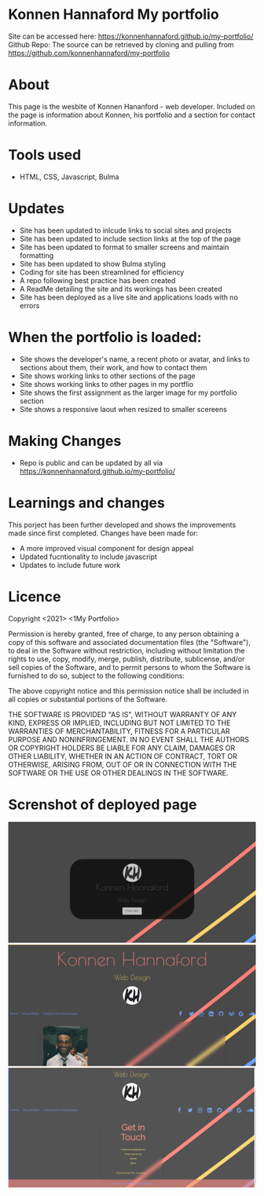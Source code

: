 # Konnen Hannaford My portfolio

Site can be accessed here: https://konnenhannaford.github.io/my-portfolio/
Github Repo: The source can be retrieved by cloning and pulling from https://github.com/konnenhannaford/my-portfolio

# About
This page is the wesbite of Konnen Hananford - web developer. Included on the page is information about Konnen, his portfolio and a section for contact information.

# Tools used
- HTML, CSS, Javascript, Bulma

# Updates
- Site has been updated to inlcude links to social sites and projects
- Site has been updated to include section links at the top of the page
- Site has been updated to format to smaller screens and maintain formatting
- Site has been updated to show Bulma styling
- Coding for site has been streamlined for efficiency 
- A repo following best practice has been created 
- A ReadMe detailing the site and its workings has been created
- Site has been deployed as a live site and applications loads with no errors

# When the portfolio is loaded:
- Site shows the developer's name, a recent photo or avatar, and links to sections about them, their work, and how to contact them
- Site shows working links to other sections of the page
- Site shows working links to other pages in my portflio
- Site shows the first assignment as the larger image for my portfolio section
- Site shows a responsive laout when resized to smaller scereens

# Making Changes
- Repo is public and can be updated by all via https://konnenhannaford.github.io/my-portfolio/

# Learnings and changes
This porject has been further developed and shows the improvements made since first completed.  Changes have been made for:
- A more improved visual component for design appeal
- Updated fucntionality to include javascript
- Updates to include future work

# Licence
Copyright <2021> <1My Portfolio>

Permission is hereby granted, free of charge, to any person obtaining a copy of this software and associated documentation files (the "Software"), to deal in the Software without restriction, including without limitation the rights to use, copy, modify, merge, publish, distribute, sublicense, and/or sell copies of the Software, and to permit persons to whom the Software is furnished to do so, subject to the following conditions:

The above copyright notice and this permission notice shall be included in all copies or substantial portions of the Software.

THE SOFTWARE IS PROVIDED "AS IS", WITHOUT WARRANTY OF ANY KIND, EXPRESS OR IMPLIED, INCLUDING BUT NOT LIMITED TO THE WARRANTIES OF MERCHANTABILITY, FITNESS FOR A PARTICULAR PURPOSE AND NONINFRINGEMENT. IN NO EVENT SHALL THE AUTHORS OR COPYRIGHT HOLDERS BE LIABLE FOR ANY CLAIM, DAMAGES OR OTHER LIABILITY, WHETHER IN AN ACTION OF CONTRACT, TORT OR OTHERWISE, ARISING FROM, OUT OF OR IN CONNECTION WITH THE SOFTWARE OR THE USE OR OTHER DEALINGS IN THE SOFTWARE.


# Screnshot of deployed page
![Deployed Page](images/sitess1.png)
![Deployed Page](images/sitess2.png)
![Deployed Page](images/sitess3.png)



